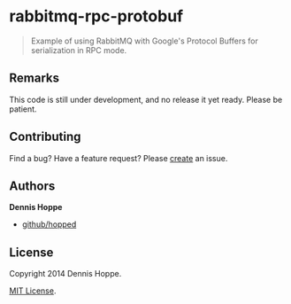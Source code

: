 # rabbitmq-rpc-protobuf

> Example of using RabbitMQ with Google's Protocol Buffers for serialization in RPC mode.


## Remarks
This code is still under development, and no release it yet ready. Please be patient.


## Contributing
Find a bug? Have a feature request?
Please [create](https://github.com/hopped/website-boilerplate-bootstrap3/issues) an issue.


## Authors

**Dennis Hoppe**

+ [github/hopped](https://github.com/hopped)


## License
Copyright 2014 Dennis Hoppe.

[MIT License](LICENSE).
